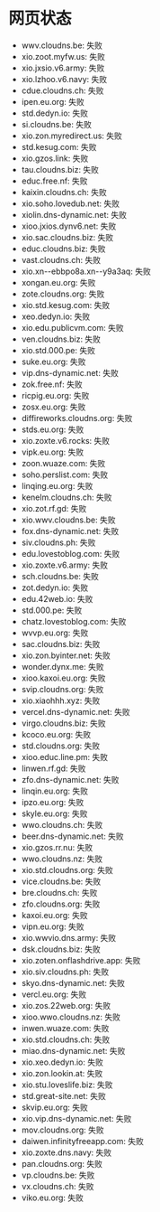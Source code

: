 # 网页状态
- wwv.cloudns.be: 失败
- xio.zoot.myfw.us: 失败
- xio.jxsio.v6.army: 失败
- xio.lzhoo.v6.navy: 失败
- cdue.cloudns.ch: 失败
- ipen.eu.org: 失败
- std.dedyn.io: 失败
- si.cloudns.be: 失败
- xio.zon.myredirect.us: 失败
- std.kesug.com: 失败
- xio.gzos.link: 失败
- tau.cloudns.biz: 失败
- educ.free.nf: 失败
- kaixin.cloudns.ch: 失败
- xio.soho.lovedub.net: 失败
- xiolin.dns-dynamic.net: 失败
- xioo.jxios.dynv6.net: 失败
- xio.sac.cloudns.biz: 失败
- educ.cloudns.biz: 失败
- vast.cloudns.ch: 失败
- xio.xn--ebbpo8a.xn--y9a3aq: 失败
- xongan.eu.org: 失败
- zote.cloudns.org: 失败
- xio.std.kesug.com: 失败
- xeo.dedyn.io: 失败
- xio.edu.publicvm.com: 失败
- ven.cloudns.biz: 失败
- xio.std.000.pe: 失败
- suke.eu.org: 失败
- vip.dns-dynamic.net: 失败
- zok.free.nf: 失败
- ricpig.eu.org: 失败
- zosx.eu.org: 失败
- diffireworks.cloudns.org: 失败
- stds.eu.org: 失败
- xio.zoxte.v6.rocks: 失败
- vipk.eu.org: 失败
- zoon.wuaze.com: 失败
- soho.perslist.com: 失败
- linqing.eu.org: 失败
- kenelm.cloudns.ch: 失败
- xio.zot.rf.gd: 失败
- xio.wwv.cloudns.be: 失败
- fox.dns-dynamic.net: 失败
- siv.cloudns.ph: 失败
- edu.lovestoblog.com: 失败
- xio.zoxte.v6.army: 失败
- sch.cloudns.be: 失败
- zot.dedyn.io: 失败
- edu.42web.io: 失败
- std.000.pe: 失败
- chatz.lovestoblog.com: 失败
- wvvp.eu.org: 失败
- sac.cloudns.biz: 失败
- xio.zon.byinter.net: 失败
- wonder.dynx.me: 失败
- xioo.kaxoi.eu.org: 失败
- svip.cloudns.org: 失败
- xio.xiaohhh.xyz: 失败
- vercel.dns-dynamic.net: 失败
- virgo.cloudns.biz: 失败
- kcoco.eu.org: 失败
- std.cloudns.org: 失败
- xioo.educ.line.pm: 失败
- linwen.rf.gd: 失败
- zfo.dns-dynamic.net: 失败
- linqin.eu.org: 失败
- ipzo.eu.org: 失败
- skyle.eu.org: 失败
- wwo.cloudns.ch: 失败
- beer.dns-dynamic.net: 失败
- xio.gzos.rr.nu: 失败
- wwo.cloudns.nz: 失败
- xio.std.cloudns.org: 失败
- vice.cloudns.be: 失败
- bre.cloudns.ch: 失败
- zfo.cloudns.org: 失败
- kaxoi.eu.org: 失败
- vipn.eu.org: 失败
- xio.wwvio.dns.army: 失败
- dsk.cloudns.biz: 失败
- xio.zoten.onflashdrive.app: 失败
- xio.siv.cloudns.ph: 失败
- skyo.dns-dynamic.net: 失败
- vercl.eu.org: 失败
- xio.zos.22web.org: 失败
- xioo.wwo.cloudns.nz: 失败
- inwen.wuaze.com: 失败
- xio.std.cloudns.ch: 失败
- miao.dns-dynamic.net: 失败
- xio.xeo.dedyn.io: 失败
- xio.zon.lookin.at: 失败
- xio.stu.loveslife.biz: 失败
- std.great-site.net: 失败
- skvip.eu.org: 失败
- xio.vip.dns-dynamic.net: 失败
- mov.cloudns.org: 失败
- daiwen.infinityfreeapp.com: 失败
- xio.zoxte.dns.navy: 失败
- pan.cloudns.org: 失败
- vp.cloudns.be: 失败
- vx.cloudns.ch: 失败
- viko.eu.org: 失败
